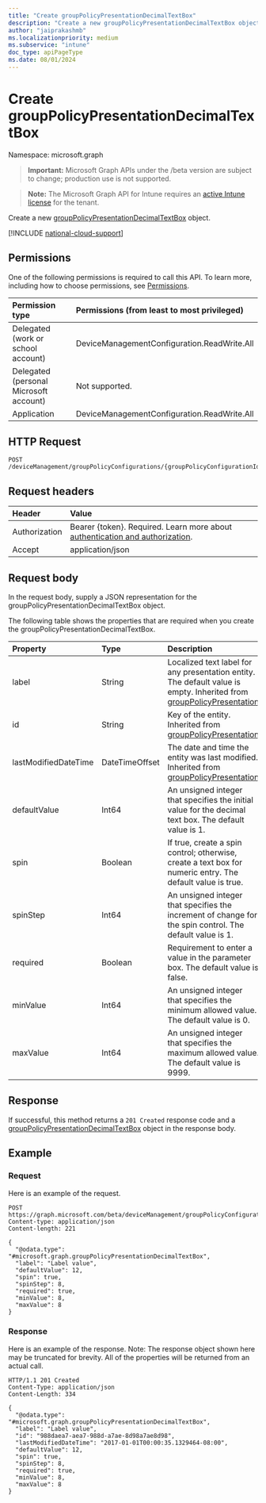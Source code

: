 ```yaml
---
title: "Create groupPolicyPresentationDecimalTextBox"
description: "Create a new groupPolicyPresentationDecimalTextBox object."
author: "jaiprakashmb"
ms.localizationpriority: medium
ms.subservice: "intune"
doc_type: apiPageType
ms.date: 08/01/2024
---
```


# Create groupPolicyPresentationDecimalTextBox

Namespace: microsoft.graph

> **Important:** Microsoft Graph APIs under the /beta version are subject to change; production use is not supported.

> **Note:** The Microsoft Graph API for Intune requires an [active Intune license](https://go.microsoft.com/fwlink/?linkid=839381) for the tenant.

Create a new [groupPolicyPresentationDecimalTextBox](../resources/intune-grouppolicy-grouppolicypresentationdecimaltextbox.md) object.

[!INCLUDE [national-cloud-support](../../includes/all-clouds.md)]

## Permissions
One of the following permissions is required to call this API. To learn more, including how to choose permissions, see [Permissions](/graph/permissions-reference).

|Permission type|Permissions (from least to most privileged)|
|:---|:---|
|Delegated (work or school account)|DeviceManagementConfiguration.ReadWrite.All|
|Delegated (personal Microsoft account)|Not supported.|
|Application|DeviceManagementConfiguration.ReadWrite.All|

## HTTP Request
<!-- {
  "blockType": "ignored"
}
-->
``` http
POST /deviceManagement/groupPolicyConfigurations/{groupPolicyConfigurationId}/definitionValues/{groupPolicyDefinitionValueId}/presentationValues/{groupPolicyPresentationValueId}/presentation/definition/presentations
```

## Request headers
|Header|Value|
|:---|:---|
|Authorization|Bearer {token}. Required. Learn more about [authentication and authorization](/graph/auth/auth-concepts).|
|Accept|application/json|

## Request body
In the request body, supply a JSON representation for the groupPolicyPresentationDecimalTextBox object.

The following table shows the properties that are required when you create the groupPolicyPresentationDecimalTextBox.

|Property|Type|Description|
|:---|:---|:---|
|label|String|Localized text label for any presentation entity. The default value is empty. Inherited from [groupPolicyPresentation](../resources/intune-grouppolicy-grouppolicypresentation.md)|
|id|String|Key of the entity. Inherited from [groupPolicyPresentation](../resources/intune-grouppolicy-grouppolicypresentation.md)|
|lastModifiedDateTime|DateTimeOffset|The date and time the entity was last modified. Inherited from [groupPolicyPresentation](../resources/intune-grouppolicy-grouppolicypresentation.md)|
|defaultValue|Int64|An unsigned integer that specifies the initial value for the decimal text box. The default value is 1.|
|spin|Boolean|If true, create a spin control; otherwise, create a text box for numeric entry. The default value is true.|
|spinStep|Int64|An unsigned integer that specifies the increment of change for the spin control. The default value is 1.|
|required|Boolean|Requirement to enter a value in the parameter box. The default value is false.|
|minValue|Int64|An unsigned integer that specifies the minimum allowed value. The default value is 0.|
|maxValue|Int64|An unsigned integer that specifies the maximum allowed value. The default value is 9999.|



## Response
If successful, this method returns a `201 Created` response code and a [groupPolicyPresentationDecimalTextBox](../resources/intune-grouppolicy-grouppolicypresentationdecimaltextbox.md) object in the response body.

## Example

### Request
Here is an example of the request.
``` http
POST https://graph.microsoft.com/beta/deviceManagement/groupPolicyConfigurations/{groupPolicyConfigurationId}/definitionValues/{groupPolicyDefinitionValueId}/presentationValues/{groupPolicyPresentationValueId}/presentation/definition/presentations
Content-type: application/json
Content-length: 221

{
  "@odata.type": "#microsoft.graph.groupPolicyPresentationDecimalTextBox",
  "label": "Label value",
  "defaultValue": 12,
  "spin": true,
  "spinStep": 8,
  "required": true,
  "minValue": 8,
  "maxValue": 8
}
```

### Response
Here is an example of the response. Note: The response object shown here may be truncated for brevity. All of the properties will be returned from an actual call.
``` http
HTTP/1.1 201 Created
Content-Type: application/json
Content-Length: 334

{
  "@odata.type": "#microsoft.graph.groupPolicyPresentationDecimalTextBox",
  "label": "Label value",
  "id": "988daea7-aea7-988d-a7ae-8d98a7ae8d98",
  "lastModifiedDateTime": "2017-01-01T00:00:35.1329464-08:00",
  "defaultValue": 12,
  "spin": true,
  "spinStep": 8,
  "required": true,
  "minValue": 8,
  "maxValue": 8
}
```
